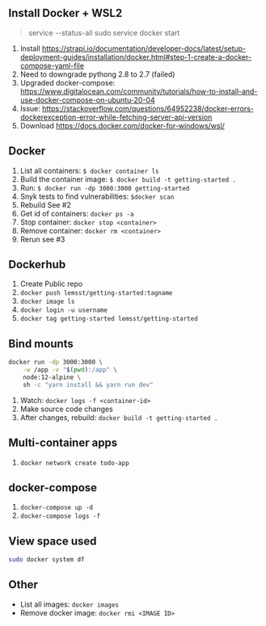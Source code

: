 ## Install Docker + WSL2

> service --status-all
> sudo service docker start

1. Install https://strapi.io/documentation/developer-docs/latest/setup-deployment-guides/installation/docker.html#step-1-create-a-docker-compose-yaml-file
2. Need to downgrade pythong 2.8 to 2.7 (failed)
3. Upgraded docker-compose: https://www.digitalocean.com/community/tutorials/how-to-install-and-use-docker-compose-on-ubuntu-20-04
4. Issue: https://stackoverflow.com/questions/64952238/docker-errors-dockerexception-error-while-fetching-server-api-version
5. Download https://docs.docker.com/docker-for-windows/wsl/

## Docker
1. List all containers: `$ docker container ls`
2. Build the container image: `$ docker build -t getting-started .`
3. Run: `$ docker run -dp 3000:3000 getting-started`
4. Snyk tests to find vulnerabilities: `$docker scan`
5. Rebuild See #2
6. Get id of containers: `docker ps -a`
7. Stop container: `docker stop <container>`
8. Remove container: `docker rm <container>`
9. Rerun see #3

## Dockerhub
1. Create Public repo
2. `docker push lemsst/getting-started:tagname`
3. `docker image ls`
4. `docker login -u username`
5. `docker tag getting-started lemsst/getting-started`

## Bind mounts
```bash
docker run -dp 3000:3000 \
    -w /app -v "$(pwd):/app" \
    node:12-alpine \
    sh -c "yarn install && yarn run dev"
```
1. Watch: `docker logs -f <container-id>`
2. Make source code changes
3. After changes, rebuild: `docker build -t getting-started .`


## Multi-container apps
1. `docker network create todo-app`


## docker-compose
1. `docker-compose up -d`
2. `docker-compose logs -f`

## View space used
```bash
sudo docker system df
```

## Other
- List all images: `docker images`
- Remove docker image: `docker rmi <IMAGE ID>`

